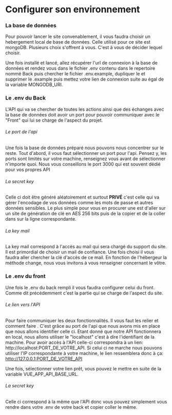 # Configurer son environnement

### La base de données

Pour pouvoir lancer le site convenablement, il vous faudra choisir un hebergement local de base de données. Celle utilisé pour ce site est mongoDB. Plusieurs choix s'offrent à vous. C'est à vous de décider lequel choisir.

Une fois installé et lancé, allez récupérer l'url de connexion à la base de données et rendez vous dans le fichier .env contenu dans le repertoire nommé Back puis chercher le fichier .env.example, dupliquer le et supprimer le .example puis mettez votre lien de connexion suite au égal de la variable MONGODB_URI.

### Le .env du Back

L'API qui va se chercher de toutes les actions ainsi que des échanges avec la base de données doit avoir un port pour pouvoir communiquer avec le "Front" qui lui se charge de l'aspect du projet.

###### Le port de l'api

Une fois la base de données préparé nous pouvons nous concentrer sur le reste. Tout d'abord, il vous faut sélectionner un port pour l'api. Pensez y, les ports sont limités sur votre machine, renseignez vous avant de sélectionner n'importe quoi. Nous vous conseillons le port 3000 qui est souvent dédié pour vos propres API

###### La secret key

Celle ci doit être généré aléatoirement et surtout **PRIVÉ** c'est celle qui va gérer l'encodage de vos données comme les mots de passe et autres données sensibles. Le plus simple pour vous en procurer une est d'aller sur un site de génération de clé en AES 256 bits puis de la copier et de la coller dans sur la ligne correspondante.

###### La key mail

La key mail correspond à l'accès au mail qui sera chargé du support du site. Il est primordial de choisir un mail de confiance. Une fois choisi il vous faudra aller chercher la clé d'accès de ce mail. En fonction de l'hébergeur la méthode change, nous vous invitons à vous renseigner concernant le vôtre.


### Le .env du front


Une fois le .env du back rempli il vous faudra configurer celui du front. Comme dit précédemment c'est la partie qui se charge de l'aspect du site.


###### Le lien vers l'API

Pour faire communiquer les deux fonctionnalités. Il vous faut les relier et comment faire . C'est grâce au port de l'api que nous avons mis en place que nous allons identifier celle ci. Etant donné que notre API fonctionnera en local, nous allons utiliser le "localhost" c'est à dire l'identifiant de la machine. Pour avoir accès à l'API celle-ci correspondra à un lien: http://localhost:PORT_DE_VOTRE_API. Si celui ci ne marche nous pouvons utiliser l'IP correspondante à votre machine, le lien ressemblera donc à ça: http://127.0.0.1:PORT_DE_VOTRE_API

Une fois, sélectionner votre lien prêt, vous pouvez le mettre en suite de la variable VUE_APP_API_BASE_URL.

###### La secret key

Celle ci correspond à la même que l'API donc vous pouvez simplement vous rendre dans votre .env de votre back et copier coller le même.
